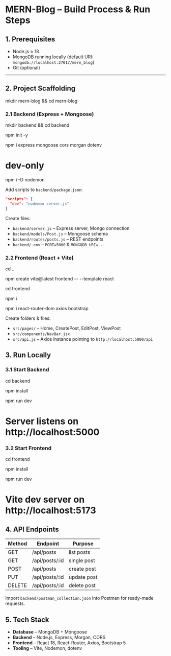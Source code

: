 # MERN-Blog – Build Process & Run Steps

## 1. Prerequisites
- Node.js ≥ 18  
- MongoDB running locally (default URI: `mongodb://localhost:27017/mern_blog`)  
- Git (optional)

---

## 2. Project Scaffolding
mkdir mern-blog && cd mern-blog


### 2.1 Backend (Express + Mongoose)
mkdir backend && cd backend

npm init -y

npm i express mongoose cors morgan dotenv

# dev-only

npm i -D nodemon



Add scripts to `backend/package.json`:
```json
"scripts": {
  "dev": "nodemon server.js"
}
```

Create files:
- `backend/server.js` – Express server, Mongo connection  
- `backend/models/Post.js` – Mongoose schema  
- `backend/routes/posts.js` – REST endpoints  
- `backend/.env` – `PORT=5000` & `MONGODB_URI=...`

### 2.2 Frontend (React + Vite)
cd ..

npm create vite@latest frontend -- --template react

cd frontend

npm i

npm i react-router-dom axios bootstrap


Create folders & files:
- `src/pages/` – Home, CreatePost, EditPost, ViewPost  
- `src/components/NavBar.jsx`  
- `src/api.js` – Axios instance pointing to `http://localhost:5000/api`



## 3. Run Locally

### 3.1 Start Backend
cd backend

npm install

npm run dev

# Server listens on http://localhost:5000


### 3.2 Start Frontend
cd frontend

npm install

npm run dev

# Vite dev server on http://localhost:5173


## 4. API Endpoints
| Method | Endpoint         | Purpose         |
|--------|------------------|-----------------|
| GET    | /api/posts       | list posts      |
| GET    | /api/posts/:id   | single post     |
| POST   | /api/posts       | create post     |
| PUT    | /api/posts/:id   | update post     |
| DELETE | /api/posts/:id   | delete post     |

Import `backend/postman_collection.json` into Postman for ready-made requests.



## 5. Tech Stack
- **Database** – MongoDB + Mongoose  
- **Backend** – Node.js, Express, Morgan, CORS  
- **Frontend** – React 18, React-Router, Axios, Bootstrap 5  
- **Tooling** – Vite, Nodemon, dotenv
